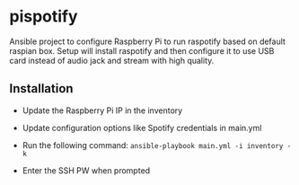 # pispotify
Ansible project to configure Raspberry Pi to run raspotify based on default raspian box.
Setup will install raspotify and then configure it to use USB card instead of audio jack and stream with high quality.

## Installation
- Update the Raspberry Pi IP in the inventory
- Update configuration options like Spotify credentials in main.yml
- Run the following command:
```ansible-playbook main.yml -i inventory -k```
  
- Enter the SSH PW when prompted